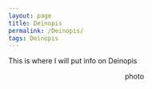 ```yaml
---
layout: page
title: Deinopis
permalink: /Deinopis/
tags: Deinopis
---
```


This is where I will put info on Deinopis 

<center> photo </center>
